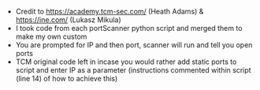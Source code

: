 - Credit to https://academy.tcm-sec.com/ (Heath Adams) & https://ine.com/ (Lukasz Mikula)
- I took code from each portScanner python script and merged them to make my own custom 
- You are prompted for IP and then port, scanner will run and tell you open ports
- TCM original code left in incase you would rather add static ports to script and enter IP as a parameter (instructions commented within script (line 14) of how to achieve this)
